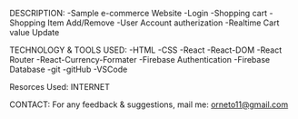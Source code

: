 DESCRIPTION:
	-Sample e-commerce Website
	-Login
	-Shopping cart
	-Shopping Item Add/Remove
	-User Account autherization
	-Realtime Cart value Update 


TECHNOLOGY & TOOLS USED:
	-HTML
	-CSS
	-React
	-React-DOM
	-React Router
	-React-Currency-Formater
	-Firebase Authentication
	-Firebase Database
	-git
	-gitHub
	-VSCode
	
Resorces Used: INTERNET


CONTACT:
For any feedback & suggestions,
mail me: orneto11@gmail.com


